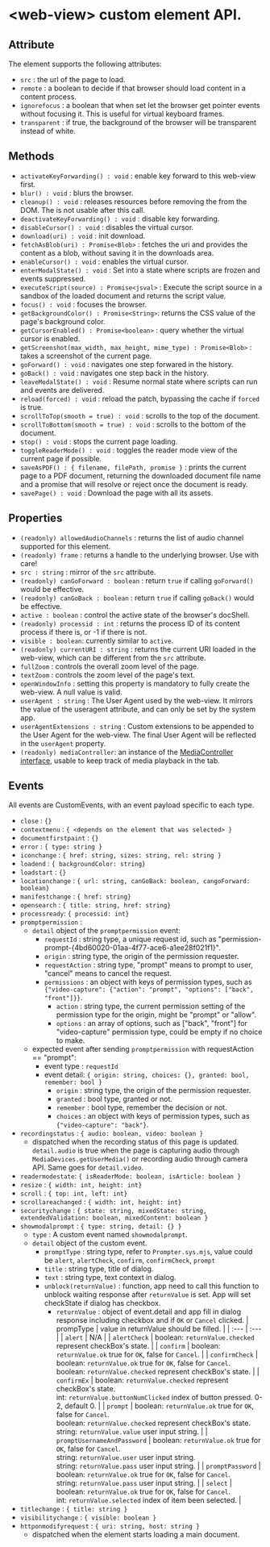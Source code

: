 # \<web-view\> custom element API.

## Attribute

The <web-view> element supports the following attributes:

- `src` : the url of the page to load.
- `remote` : a boolean to decide if that browser should load content in a content process.
- `ignorefocus` : a boolean that when set let the browser get pointer events without focusing it. This is useful for virtual keyboard frames.
- `transparent` : if true, the background of the browser will be transparent instead of white.

## Methods

- `activateKeyForwarding() : void` : enable key forward to this web-view first.
- `blur() : void` : blurs the browser.
- `cleanup() : void` : releases resources before removing the <web-view> from the DOM. The <web-view> is not usable after this call.
- `deactivateKeyForwarding() : void` : disable key forwarding.
- `disableCursor() : void` : disables the virtual cursor.
- `download(uri) : void` : init download.
- `fetchAsBlob(uri) : Promise<Blob>` : fetches the uri and provides the content as a blob, without saving it in the downloads area.
- `enableCursor() : void` : enables the virtual cursor.
- `enterModalState() : void` : Set into a state where scripts are frozen and events suppressed.
- `executeScript(source) : Promise<jsval>` : Execute the script source in a sandbox of the loaded document and returns the script value.
- `focus() : void` : focuses the browser.
- `getBackgroundColor() : Promise<String>`: returns the CSS value of the page's background color.
- `getCursorEnabled() : Promise<boolean>` : query whether the virtual cursor is enabled.
- `getScreenshot(max_width, max_height, mime_type) : Promise<Blob>` : takes a screenshot of the current page.
- `goForward() : void` : navigates one step forwared in the history.
- `goBack() : void` : navigates one step back in the history.
- `leaveModalState() : void` : Resume normal state where scripts can run and events are delivered.
- `reload(forced) : void` : reload the patch, bypassing the cache if `forced` is true.
- `scrollToTop(smooth = true) : void` : scrolls to the top of the document.
- `scrollToBottom(smooth = true) : void` : scrolls to the bottom of the document.
- `stop() : void` : stops the current page loading.
- `toggleReaderMode() : void` : toggles the reader mode view of the current page if possible.
- `saveAsPDF() : { filename, filePath, promise }` : prints the current page to a PDF document, returning the downloaded document file name and a promise that will resolve or reject once the document is ready.
- `savePage() : void` : Download the page with all its assets.

## Properties

- `(readonly) allowedAudioChannels` : returns the list of audio channel supported for this element.
- `(readonly) frame` : returns a handle to the underlying browser. Use with care!
- `src : string` : mirror of the `src` attribute.
- `(readonly) canGoForward : boolean` : return `true` if calling `goForward()` would be effective.
- `(readonly) canGoBack : boolean` : return `true` if calling `goBack()` would be effective.
- `active : boolean` : control the active state of the browser's docShell.
- `(readonly) processid : int` : returns the process ID of its content process if there is, or -1 if there is not.
- `visible : boolean`: currently similar to `active`.
- `(readonly) currentURI : string` : returns the current URI loaded in the web-view, which can be different from the `src` attribute.
- `fullZoom` : controls the overall zoom level of the page.
- `textZoom` : controls the zoom level of the page's text.
- `openWindowInfo` : setting this property is mandatory to fully create the web-view. A null value is valid.
- `userAgent : string` : The User Agent used by the web-view. It mirrors the value of the useragent attribute, and can only be set by the system app.
- `userAgentExtensions : string` : Custom extensions to be appended to the User Agent for the web-view. The final User Agent will be reflected in the `userAgent` property.
- `(readonly) mediaController`: an instance of the [MediaController interface](https://hg.mozilla.org/mozilla-central/file/tip/dom/chrome-webidl/MediaController.webidl), usable to keep track of media playback in the tab.

## Events

All events are CustomEvents, with an event payload specific to each type.

- `close` : `{}`
- `contextmenu` : `{ <depends on the element that was selected> }`
- `documentfirstpaint` : `{}`
- `error` : `{ type: string }`
- `iconchange` : `{ href: string, sizes: string, rel: string }`
- `loadend` : `{ backgroundColor: string}`
- `loadstart` : `{}`
- `locationchange` : `{ url: string, canGoBack: boolean, cangoForward: boolean}`
- `manifestchange` : `{ href: string}`
- `opensearch` : `{ title: string, href: string}`
- `processready`: `{ processid: int}`
- `promptpermission` :
  - `detail` object of the `promptpermission` event:
    - `requestId` : string type, a unique request id, such as "permission-prompt-{4bd60020-01aa-4f77-ace6-a1ee28f021f1}".
    - `origin` : string type, the origin of the permission requester.
    - `requestAction` : string type, "prompt" means to prompt to user, "cancel" means to cancel the request.
    - `permissions` : an object with keys of permission types, such as `{"video-capture": {"action": "prompt", "options": ["back", "front"]}}`.
      - `action` : string type, the current permission setting of the permission type for the origin, might be "prompt" or "allow".
      - `options` : an array of options, such as ["back", "front"] for "video-capture" permission type, could be empty if no choice to make.
  - expected event after sending `promptpermission` with requestAction == "prompt":
    - event type : `requestId`
    - event detail: `{ origin: string, choices: {}, granted: bool, remember: bool }`
      - `origin` : string type, the origin of the permission requester.
      - `granted` : bool type, granted or not.
      - `remember` : bool type, remember the decision or not.
      - `choices` : an object with keys of permission types, such as `{"video-capture": "back"}`.
- `recordingstatus` : `{ audio: boolean, video: boolean }`
  - dispatched when the recording status of this page is updated. `detail.audio` is true when the page is capturing audio through `MediaDevices.getUserMedia()` or recording audio through camera API. Same goes for `detail.video`.
- `readermodestate`: `{ isReaderMode: boolean, isArticle: boolean }`
- `resize` : `{ width: int, height: int}`
- `scroll` : `{ top: int, left: int}`
- `scrollareachanged` : `{ width: int, height: int}`
- `securitychange` : `{ state: string, mixedState: string, extendedValidation: boolean, mixedContent: boolean }`
- `showmodalprompt` : `{ type: string, detail: {} }`
  - `type` : A custom event named `showmodalprompt`.
  - `detail` object of the custom event.
    - `promptType` : string type, refer to `Prompter.sys.mjs`, value could be `alert`, `alertCheck`, `confirm`, `confirmCheck`, `prompt`
    - `title` : string type, title of dialog.
    - `text` : string type, text context in dialog.
    - `unblock(returnValue)` : function, app need to call this function to unblock waiting response after `returnValue` is set.
      App will set checkState if dialog has checkbox.
      - `returnValue` : object of event.detail and app fill in dialog response including checkbox and if `OK` or `Cancel` clicked.
        | prompType | value in returnValue should be filled. |
        | :--- | :--- |
        | `alert` | N/A |
        | `alertCheck` | boolean: `returnValue.checked` represent checkBox's state. |
        | `confirm` | boolean: `returnValue.ok` true for `OK`, false for `Cancel`. |
        | `confirmCheck` | boolean: `returnValue.ok` true for `OK`, false for `Cancel`. <br> boolean: `returnValue.checked` represent checkBox's state. |
        | `confirmEx` | boolean: `returnValue.checked` represent checkBox's state. <br> int: `returnValue.buttonNumClicked` index of button pressed. 0-2, default 0. |
        | `prompt` | boolean: `returnValue.ok` true for `OK`, false for `Cancel`. <br> boolean: `returnValue.checked` represent checkBox's state. <br> string: `returnValue.value` user input string. |
        | `promptUsernameAndPassword` | boolean: `returnValue.ok` true for `OK`, false for `Cancel`. <br> string: `returnValue.user` user input string. <br> string: `returnValue.pass` user input string. |
        | `promptPassword` | boolean: `returnValue.ok` true for `OK`, false for `Cancel`. <br> string: `returnValue.pass` user input string. |
        | `select` | boolean: `returnValue.ok` true for `OK`, false for `Cancel`. <br> int: `returnValue.selected` index of item been selected. |
- `titlechange` : `{ title: string }`
- `visibilitychange` : `{ visible: boolean }`
- `httponmodifyrequest` : `{ uri: string, host: string }`
  - dispatched when the <web-view> element starts loading a main document.
